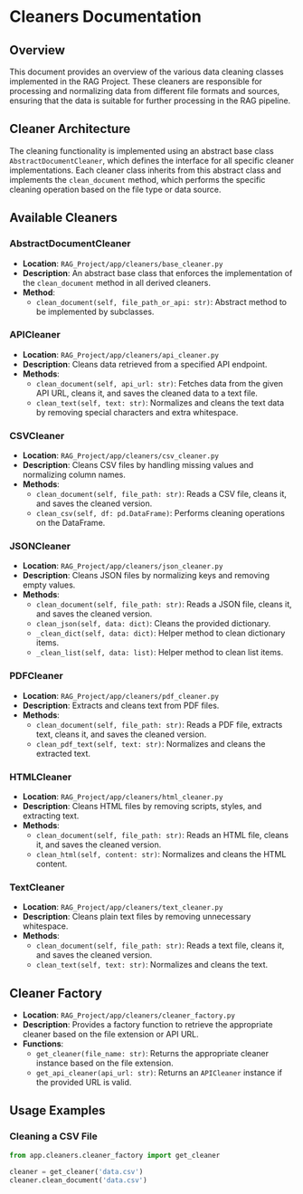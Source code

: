 # Cleaners Documentation

## Overview
This document provides an overview of the various data cleaning classes implemented in the RAG Project. These cleaners are responsible for processing and normalizing data from different file formats and sources, ensuring that the data is suitable for further processing in the RAG pipeline.

## Cleaner Architecture
The cleaning functionality is implemented using an abstract base class `AbstractDocumentCleaner`, which defines the interface for all specific cleaner implementations. Each cleaner class inherits from this abstract class and implements the `clean_document` method, which performs the specific cleaning operation based on the file type or data source.

## Available Cleaners

### AbstractDocumentCleaner
- **Location**: `RAG_Project/app/cleaners/base_cleaner.py`
- **Description**: An abstract base class that enforces the implementation of the `clean_document` method in all derived cleaners.
- **Method**:
  - `clean_document(self, file_path_or_api: str)`: Abstract method to be implemented by subclasses.

### APICleaner
- **Location**: `RAG_Project/app/cleaners/api_cleaner.py`
- **Description**: Cleans data retrieved from a specified API endpoint.
- **Methods**:
  - `clean_document(self, api_url: str)`: Fetches data from the given API URL, cleans it, and saves the cleaned data to a text file.
  - `clean_text(self, text: str)`: Normalizes and cleans the text data by removing special characters and extra whitespace.

### CSVCleaner
- **Location**: `RAG_Project/app/cleaners/csv_cleaner.py`
- **Description**: Cleans CSV files by handling missing values and normalizing column names.
- **Methods**:
  - `clean_document(self, file_path: str)`: Reads a CSV file, cleans it, and saves the cleaned version.
  - `clean_csv(self, df: pd.DataFrame)`: Performs cleaning operations on the DataFrame.

### JSONCleaner
- **Location**: `RAG_Project/app/cleaners/json_cleaner.py`
- **Description**: Cleans JSON files by normalizing keys and removing empty values.
- **Methods**:
  - `clean_document(self, file_path: str)`: Reads a JSON file, cleans it, and saves the cleaned version.
  - `clean_json(self, data: dict)`: Cleans the provided dictionary.
  - `_clean_dict(self, data: dict)`: Helper method to clean dictionary items.
  - `_clean_list(self, data: list)`: Helper method to clean list items.

### PDFCleaner
- **Location**: `RAG_Project/app/cleaners/pdf_cleaner.py`
- **Description**: Extracts and cleans text from PDF files.
- **Methods**:
  - `clean_document(self, file_path: str)`: Reads a PDF file, extracts text, cleans it, and saves the cleaned version.
  - `clean_pdf_text(self, text: str)`: Normalizes and cleans the extracted text.

### HTMLCleaner
- **Location**: `RAG_Project/app/cleaners/html_cleaner.py`
- **Description**: Cleans HTML files by removing scripts, styles, and extracting text.
- **Methods**:
  - `clean_document(self, file_path: str)`: Reads an HTML file, cleans it, and saves the cleaned version.
  - `clean_html(self, content: str)`: Normalizes and cleans the HTML content.

### TextCleaner
- **Location**: `RAG_Project/app/cleaners/text_cleaner.py`
- **Description**: Cleans plain text files by removing unnecessary whitespace.
- **Methods**:
  - `clean_document(self, file_path: str)`: Reads a text file, cleans it, and saves the cleaned version.
  - `clean_text(self, text: str)`: Normalizes and cleans the text.

## Cleaner Factory
- **Location**: `RAG_Project/app/cleaners/cleaner_factory.py`
- **Description**: Provides a factory function to retrieve the appropriate cleaner based on the file extension or API URL.
- **Functions**:
  - `get_cleaner(file_name: str)`: Returns the appropriate cleaner instance based on the file extension.
  - `get_api_cleaner(api_url: str)`: Returns an `APICleaner` instance if the provided URL is valid.

## Usage Examples

### Cleaning a CSV File
```python
from app.cleaners.cleaner_factory import get_cleaner

cleaner = get_cleaner('data.csv')
cleaner.clean_document('data.csv')
```